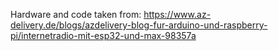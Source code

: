 Hardware and code taken from:
https://www.az-delivery.de/blogs/azdelivery-blog-fur-arduino-und-raspberry-pi/internetradio-mit-esp32-und-max-98357a
